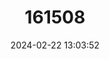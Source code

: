---
title: "161508"
category: "Centroscyllium ritteri"
draft: false
date: 2024-02-22 13:03:52
languages:
  Japanese: ["Kasumizame"]
  Russian: ["Белоперая собачья акула"]
  English: ["Whitefin Dogfish"]
---